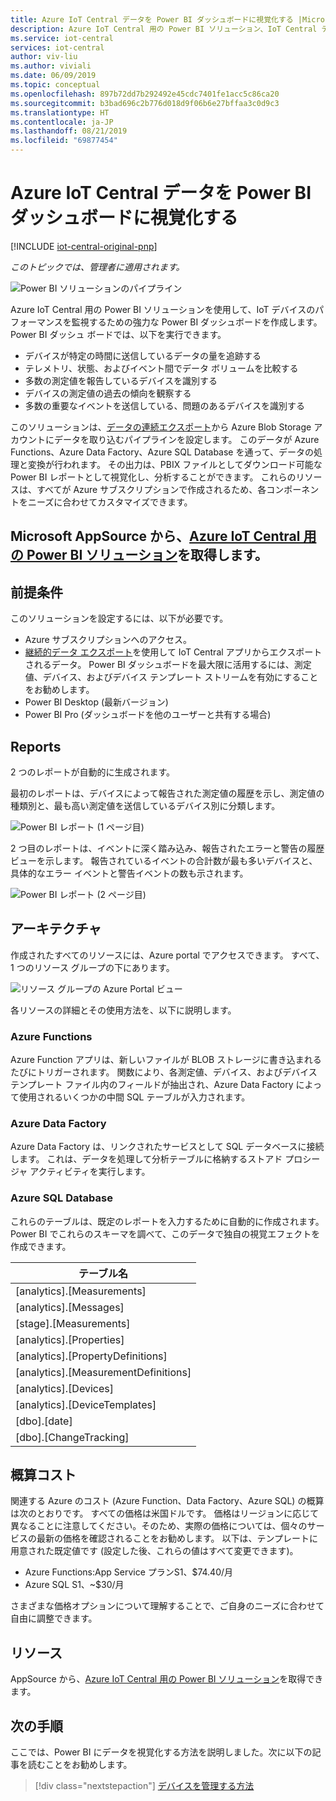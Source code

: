 ```yaml
---
title: Azure IoT Central データを Power BI ダッシュボードに視覚化する |Microsoft Docs
description: Azure IoT Central 用の Power BI ソリューション、IoT Central データを視覚化して分析します。
ms.service: iot-central
services: iot-central
author: viv-liu
ms.author: viviali
ms.date: 06/09/2019
ms.topic: conceptual
ms.openlocfilehash: 897b72dd7b292492e45cdc7401fe1acc5c86ca20
ms.sourcegitcommit: b3bad696c2b776d018d9f06b6e27bffaa3c0d9c3
ms.translationtype: HT
ms.contentlocale: ja-JP
ms.lasthandoff: 08/21/2019
ms.locfileid: "69877454"
---
```

# <a name="visualize-and-analyze-your-azure-iot-central-data-in-a-power-bi-dashboard"></a>Azure IoT Central データを Power BI ダッシュボードに視覚化する

[!INCLUDE [iot-central-original-pnp](../../includes/iot-central-original-pnp-note.md)]

*このトピックでは、管理者に適用されます。*

![Power BI ソリューションのパイプライン](media/howto-connect-powerbi/iot-continuous-data-export.png)

Azure IoT Central 用の Power BI ソリューションを使用して、IoT デバイスのパフォーマンスを監視するための強力な Power BI ダッシュボードを作成します。 Power BI ダッシュ ボードでは、以下を実行できます。
- デバイスが特定の時間に送信しているデータの量を追跡する
- テレメトリ、状態、およびイベント間でデータ ボリュームを比較する
- 多数の測定値を報告しているデバイスを識別する
- デバイスの測定値の過去の傾向を観察する
- 多数の重要なイベントを送信している、問題のあるデバイスを識別する

このソリューションは、[データの連続エクスポート](howto-export-data.md)から Azure Blob Storage アカウントにデータを取り込むパイプラインを設定します。 このデータが Azure Functions、Azure Data Factory、Azure SQL Database を通って、データの処理と変換が行われます。 その出力は、PBIX ファイルとしてダウンロード可能な Power BI レポートとして視覚化し、分析することができます。 これらのリソースは、すべてが Azure サブスクリプションで作成されるため、各コンポーネントをニーズに合わせてカスタマイズできます。

## <a name="get-the-power-bi-solution-for-azure-iot-centralhttpsakamsiotcentralpowerbisolutiontemplate-from-microsoft-appsource"></a>Microsoft AppSource から、[Azure IoT Central 用の Power BI ソリューション](https://aka.ms/iotcentralpowerbisolutiontemplate)を取得します。

## <a name="prerequisites"></a>前提条件
このソリューションを設定するには、以下が必要です。
- Azure サブスクリプションへのアクセス。
- [継続的データ エクスポート](howto-export-data.md)を使用して IoT Central アプリからエクスポートされるデータ。 Power BI ダッシュボードを最大限に活用するには、測定値、デバイス、およびデバイス テンプレート ストリームを有効にすることをお勧めします。
- Power BI Desktop (最新バージョン)
- Power BI Pro (ダッシュボードを他のユーザーと共有する場合)

## <a name="reports"></a>Reports

2 つのレポートが自動的に生成されます。 

最初のレポートは、デバイスによって報告された測定値の履歴を示し、測定値の種類別と、最も高い測定値を送信しているデバイス別に分類します。

![Power BI レポート (1 ページ目)](media/howto-connect-powerbi/template-page1-hasdata.PNG)

2 つ目のレポートは、イベントに深く踏み込み、報告されたエラーと警告の履歴ビューを示します。 報告されているイベントの合計数が最も多いデバイスと、具体的なエラー イベントと警告イベントの数も示されます。

![Power BI レポート (2 ページ目)](media/howto-connect-powerbi/template-page2-hasdata.PNG)

## <a name="architecture"></a>アーキテクチャ
作成されたすべてのリソースには、Azure portal でアクセスできます。 すべて、1 つのリソース グループの下にあります。

![リソース グループの Azure Portal ビュー](media/howto-connect-powerbi/azure-deployment.PNG)

各リソースの詳細とその使用方法を、以下に説明します。

### <a name="azure-functions"></a>Azure Functions
Azure Function アプリは、新しいファイルが BLOB ストレージに書き込まれるたびにトリガーされます。 関数により、各測定値、デバイス、およびデバイス テンプレート ファイル内のフィールドが抽出され、Azure Data Factory によって使用されるいくつかの中間 SQL テーブルが入力されます。

### <a name="azure-data-factory"></a>Azure Data Factory
Azure Data Factory は、リンクされたサービスとして SQL データベースに接続します。 これは、データを処理して分析テーブルに格納するストアド プロシージャ アクティビティを実行します。

### <a name="azure-sql-database"></a>Azure SQL Database
これらのテーブルは、既定のレポートを入力するために自動的に作成されます。 Power BI でこれらのスキーマを調べて、このデータで独自の視覚エフェクトを作成できます。

| テーブル名 |
|------------|
|[analytics].[Measurements]|
|[analytics].[Messages]|
|[stage].[Measurements]|
|[analytics].[Properties]|
|[analytics].[PropertyDefinitions]|
|[analytics].[MeasurementDefinitions]|
|[analytics].[Devices]|
|[analytics].[DeviceTemplates]|
|[dbo].[date]|
|[dbo].[ChangeTracking]|

## <a name="estimated-costs"></a>概算コスト

関連する Azure のコスト (Azure Function、Data Factory、Azure SQL) の概算は次のとおりです。 すべての価格は米国ドルです。 価格はリージョンに応じて異なることに注意してください。そのため、実際の価格については、個々のサービスの最新の価格を確認されることをお勧めします。
以下は、テンプレートに用意された既定値です (設定した後、これらの値はすべて変更できます)。

- Azure Functions:App Service プランS1、$74.40/月
- Azure SQL S1、~$30/月

さまざまな価格オプションについて理解することで、ご自身のニーズに合わせて自由に調整できます。

## <a name="resources"></a>リソース

AppSource から、[Azure IoT Central 用の Power BI ソリューション](https://aka.ms/iotcentralpowerbisolutiontemplate)を取得できます。

## <a name="next-steps"></a>次の手順

ここでは、Power BI にデータを視覚化する方法を説明しました。次に以下の記事を読むことをお勧めします。

> [!div class="nextstepaction"]
> [デバイスを管理する方法](howto-manage-devices.md)